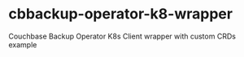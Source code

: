 # cbbackup-operator-k8-wrapper
Couchbase Backup Operator K8s Client wrapper with custom CRDs example
